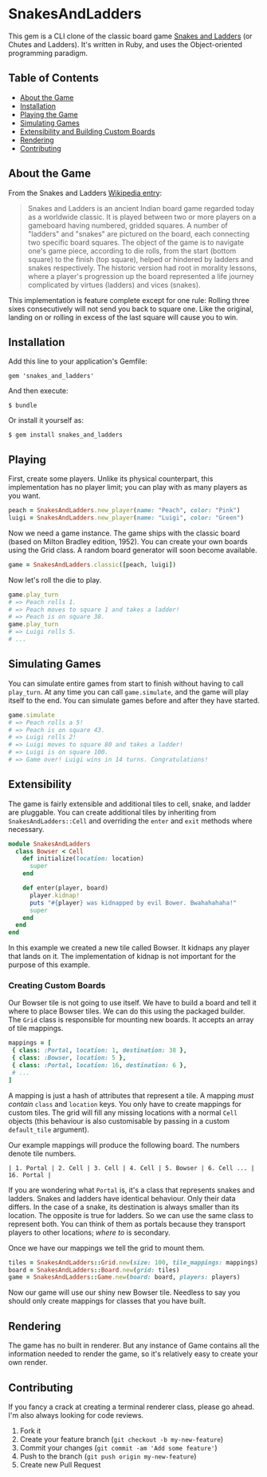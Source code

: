 # SnakesAndLadders

This gem is a CLI clone of the classic board game [Snakes and Ladders][1] (or Chutes and Ladders). It's written in Ruby, and uses the Object-oriented programming paradigm.

## Table of Contents
- [About the Game][game]
- [Installation][installation]
- [Playing the Game][playing]
- [Simulating Games][simulating]
- [Extensibility and Building Custom Boards][extensibility]
- [Rendering][rendering]
- [Contributing][contributing]

## About the Game

From the Snakes and Ladders [Wikipedia entry][1]:

>Snakes and Ladders is an ancient Indian board game regarded today as a worldwide classic. It is played between two or more players on a gameboard having numbered, gridded squares. A number of "ladders" and "snakes" are pictured on the board, each connecting two specific board squares. The object of the game is to navigate one's game piece, according to die rolls, from the start (bottom square) to the finish (top square), helped or hindered by ladders and snakes respectively. The historic version had root in morality lessons, where a player's progression up the board represented a life journey complicated by virtues (ladders) and vices (snakes).

This implementation is feature complete except for one rule: Rolling three sixes consecutively will not send you back to square one. Like the original, landing on or rolling in excess of the last square will cause you to win.

## Installation

Add this line to your application's Gemfile:

    gem 'snakes_and_ladders'

And then execute:

    $ bundle

Or install it yourself as:

    $ gem install snakes_and_ladders

## Playing

First, create some players. Unlike its physical counterpart, this implementation has no player limit; you can play with as many players as you want.

````ruby
peach = SnakesAndLadders.new_player(name: "Peach", color: "Pink")
luigi = SnakesAndLadders.new_player(name: "Luigi", color: "Green")
````

Now we need a game instance. The game ships with the classic board (based on Milton Bradley edition, 1952). You can create your own boards using the Grid class. A random board generator will soon become available.

````ruby
game = SnakesAndLadders.classic([peach, luigi])
````

Now let's roll the die to play.

````ruby
game.play_turn
# => Peach rolls 1.
# => Peach moves to square 1 and takes a ladder!
# => Peach is on square 38.
game.play_turn
# => Luigi rolls 5.
# ...
````

## Simulating Games

You can simulate entire games from start to finish without having to call `play_turn`. At any time you can call `game.simulate`, and the game will play itself to the end. You can simulate games before and after they have started.

````ruby
game.simulate
# => Peach rolls a 5!
# => Peach is on square 43.
# => Luigi rolls 2!
# => Luigi moves to square 80 and takes a ladder!
# => Luigi is on square 100.
# => Game over! Luigi wins in 14 turns. Congratulations!
````

## Extensibility

The game is fairly extensible and additional tiles to cell, snake, and ladder are pluggable. You can create additional tiles by inheriting from `SnakesAndLadders::Cell` and overriding the `enter` and `exit` methods where necessary.

````ruby
module SnakesAndLadders
  class Bowser < Cell
    def initialize(location: location)
      super
    end

    def enter(player, board)
      player.kidnap!
      puts "#{player} was kidnapped by evil Bower. Bwahahahaha!"
      super
    end
  end
end
````

In this example we created a new tile called Bowser. It kidnaps any player that lands on it. The implementation of kidnap is not important for the purpose of this example.

### Creating Custom Boards

Our Bowser tile is not going to use itself. We have to build a board and tell it where to place Bowser tiles. We can do this using the packaged builder. The `Grid` class is responsible for mounting new boards. It accepts an array of tile mappings.

````ruby
mappings = [
 { class: :Portal, location: 1, destination: 38 },
 { class: :Bowser, location: 5 },
 { class: :Portal, location: 16, destination: 6 },
 # ...
]
````

A mapping is just a hash of attributes that represent a tile. A mapping *must contain* `class` and `location` keys. You only have to create mappings for custom tiles. The grid will fill any missing locations with a normal `Cell` objects (this behaviour is also customisable by passing in a custom `default_tile` argument).

Our example mappings will produce the following board. The numbers denote tile numbers.

````
| 1. Portal | 2. Cell | 3. Cell | 4. Cell | 5. Bowser | 6. Cell ... | 16. Portal |
````

If you are wondering what `Portal` is, it's a class that represents snakes and ladders. Snakes and ladders have identical behaviour. Only their data differs. In the case of a snake, its destination is always smaller than its location. The opposite is true for ladders. So we can use the same class to represent both. You can think of them as portals because they transport players to other locations; *where to* is secondary.

Once we have our mappings we tell the grid to mount them.

````ruby
tiles = SnakesAndLadders::Grid.new(size: 100, tile_mappings: mappings).build
board = SnakesAndLadders::Board.new(grid: tiles)
game = SnakesAndLadders::Game.new(board: board, players: players)
````

Now our game will use our shiny new Bowser tile. Needless to say you should only create mappings for classes that you have built.

## Rendering

The game has no built in renderer. But any instance of Game contains all the information needed to render the game, so it's relatively easy to create your own render.

## Contributing

If you fancy a crack at creating a terminal renderer class, please go ahead. I'm also always looking for code reviews.

1. Fork it
2. Create your feature branch (`git checkout -b my-new-feature`)
3. Commit your changes (`git commit -am 'Add some feature'`)
4. Push to the branch (`git push origin my-new-feature`)
5. Create new Pull Request


  [1]: http://en.wikipedia.org/wiki/Snakes_and_Ladders
  [game]: #about-the-game
  [installation]: #installation
  [playing]: #playing
  [simulating]: #simulating-games
  [extensibility]: #extensibility
  [rendering]: #rendering
  [contributing]: #contributing
